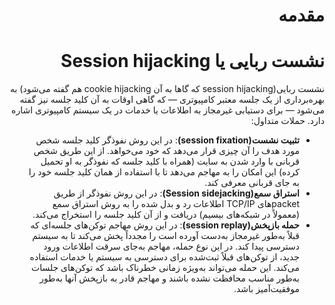 <div dir="rtl">

# مقدمه 
# نشست ربایی یا Session hijacking
نشست ربایی(session hijacking که گاها به آن cookie hijacking هم گفته می‌شود) به بهره‌برداری از یک جلسه معتبر کامپیوتری — که گاهی اوقات به آن کلید جلسه نیز گفته می‌شود — برای دستیابی غیرمجاز به اطلاعات یا خدمات در یک سیستم کامپیوتری اشاره دارد.
حملات متداول:
- **تثبیت نشست(session fixation)**: در این روش نفوذگر کلید جلسه شخص مورد هدف را آن چیزی قرار می‌دهد که خود می‌خواهد. از این طریق شخص قربانی با وارد شدن به سایت (همراه با کلید جلسه که نفوذگر به او تحمیل کرده) این امکان را به مهاجم می‌دهد تا با استفاده از همان کلید جلسه خود را به جای قربانی معرفی کند.
- **استراق سمع(Session sidejacking)**: در این روش نفوذگر از طریق packetهای TCP/IP اطلاعات رد و بدل شده را به روش استراق سمع (معمولاً در شبکه‌های بیسیم) دریافت و از آن کلید جلسه را استخراج می‌کند.
- **حمله بازپخش(session replay)**: در این روش مهاجم توکن‌های جلسه‌ای که قبلاً به‌طور غیرمجاز به‌دست آورده است را مجدداً پخش می‌کند تا به سیستم دسترسی پیدا کند. در این نوع حمله، مهاجم به‌جای سرقت اطلاعات ورود جدید، از توکن‌های قبلاً ثبت‌شده برای دسترسی به سیستم یا خدمات استفاده می‌کند. این حمله می‌تواند به‌ویژه زمانی خطرناک باشد که توکن‌های جلسات به‌طور مناسب محافظت نشده باشند و مهاجم قادر به بازپخش آنها به‌طور موفقیت‌آمیز باشد.

</div>
